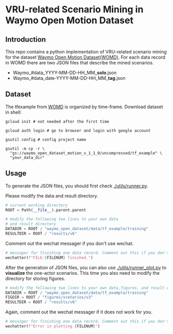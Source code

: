 # VRU-related Scenario Mining in Waymo Open Motion Dataset

## Introduction

This repo contains a python implementation of VRU-related scenario mining for the dataset [Waymo Open Motion Dataset(WOMD)](https://waymo.com/open/data/motion).
For each data record in WOMD there are two JSON files that describe the mined scenarios.
- Waymo_#data_YYYY-MM-DD-HH_MM_**solo**.json
- Waymo_#data_date-YYYY-MM-DD-HH_MM_**tag**.json

## Dataset

The tfexample from [WOMD](https://waymo.com/open/data/motion) is organized by time-frame.
Download dataset in shell:

```shell
gcloud init # not needed after the first time
```

```shell
gcloud auth login # go to browser and login with google account
```

```shell
gsutil config # config project name
```

```shell
gsutil -m cp -r \
  "gs://waymo_open_dataset_motion_v_1_1_0/uncompressed/tf_example" \
  "your_data_dir"
```

## Usage

To generate the JSON files, you should first check [./utils/runner.py](./utils/runner.py).

Please modify the data and result directory.

```python
# current working directory
ROOT = Path(__file__).parent.parent

# modify the following two lines to your own data 
# and result directory
DATADIR = ROOT / "waymo_open_dataset/data/tf_example/training"
RESULTDIR = ROOT / "results/v6"
```

  Comment out the wechat messager if you don't use wechat.

```python
# messager for finishing one data record. Comment out this if you don't use wechat
wechatter(f"FILE:{FILENUM} finished.")
```

After the generation of JSON files, you can also use [./utils/runner_plot.py](./utils/runner_plot.py) to **visualize** the one-actor scenarios.
This time you also need to modify the directory for storing figures.

```python
# modify the following two lines to your own data,figures, and result directory
DATADIR = ROOT / "waymo_open_dataset/data/tf_example/training"
FIGDIR = ROOT / "figures/scenarios/v3"
RESULTDIR = ROOT / "results/v6"
```

Again, comment out the wechat messager if it does not work for you.

```python
# messager for finishing one data record. Comment out this if you don't use wechat
wechatter(f"Error in plotting {FILENUM}")
```
